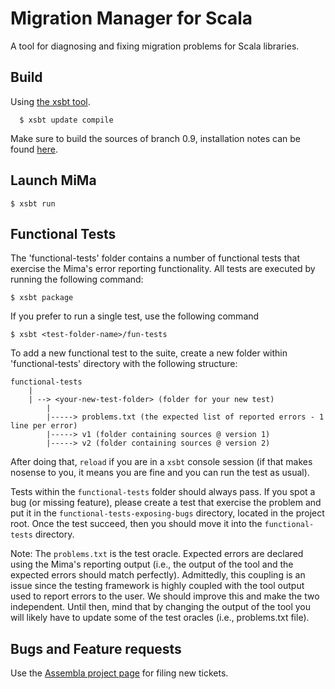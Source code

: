 Migration Manager for Scala
==============

A tool for diagnosing and fixing migration problems for Scala libraries.

Build
-------

Using [the xsbt tool][xsbt]. 

      $ xsbt update compile


Make sure to build the sources of branch 0.9, installation notes can be found [here][xsbt].

[xsbt]: https://github.com/harrah/xsbt/tree/0.9


Launch MiMa
-------

	$ xsbt run

Functional Tests
-------

The 'functional-tests' folder contains a number of functional tests that exercise the Mima's error reporting functionality. All tests are executed by running the following command:

	$ xsbt package

If you prefer to run a single test, use the following command

	$ xsbt <test-folder-name>/fun-tests

To add a new functional test to the suite, create a new folder within 'functional-tests' directory with the following structure:

	functional-tests
	    |
	    | --> <your-new-test-folder> (folder for your new test)
			|
			|-----> problems.txt (the expected list of reported errors - 1 line per error)
			|-----> v1 (folder containing sources @ version 1)
			|-----> v2 (folder containing sources @ version 2)

After doing that, `reload` if you are in a `xsbt` console session (if that makes nosense to you, it means you are fine and you can run the test as usual).

Tests within the `functional-tests` folder should always pass. If you spot a bug (or missing feature), please create a test that exercise the problem and put it in the `functional-tests-exposing-bugs` directory, located in the project root. Once the test succeed, then you should move it into the `functional-tests` directory.

Note: The `problems.txt` is the test oracle. Expected errors are declared using the Mima's reporting output (i.e., the output of the tool and the expected errors should match perfectly). Admittedly, this coupling is an issue since the testing framework is highly coupled with the tool output used to report errors to the user. We should improve this and make the two independent. Until then, mind that by changing the output of the tool you will likely have to update some of the test oracles (i.e., problems.txt file).

Bugs and Feature requests
-------

Use the [Assembla project page][mima-assembla] for filing new tickets.

[mima-assembla]: https://www.assembla.com/spaces/mima/tickets
